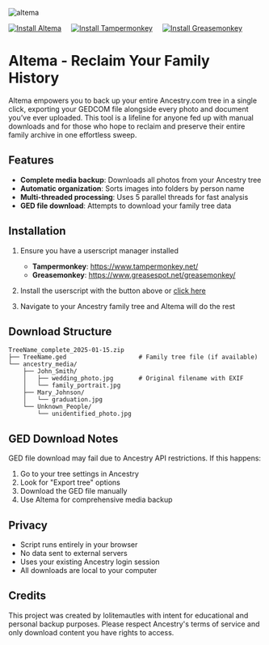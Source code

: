 ![altema](https://github.com/user-attachments/assets/1807d0b4-74de-4be5-a970-45f607ed1b71)

[![Install Altema](https://img.shields.io/badge/INSTALL-Altema-3DC296?style=for-the-badge&logo=github)](https://github.com/lolitemaultes/Altema/raw/refs/heads/main/altema.user.js)&nbsp;&nbsp;&nbsp;&nbsp;&nbsp;[![Install Tampermonkey](https://img.shields.io/badge/INSTALL-Tampermonkey-blue?style=for-the-badge&logo=tampermonkey)](https://www.tampermonkey.net/)&nbsp;&nbsp;&nbsp;&nbsp;&nbsp;[![Install Greasemonkey](https://img.shields.io/badge/INSTALL-Greasemonkey-orange?style=for-the-badge&logo=greasemonkey)](https://www.greasespot.net/greasemonkey/)

# Altema - Reclaim Your Family History

Altema empowers you to back up your entire Ancestry.com tree in a single click, exporting your GEDCOM file alongside every photo and document you’ve ever uploaded. This tool is a lifeline for anyone fed up with manual downloads and for those who hope to reclaim and preserve their entire family archive in one effortless sweep.

## Features

- **Complete media backup**: Downloads all photos from your Ancestry tree
- **Automatic organization**: Sorts images into folders by person name
- **Multi-threaded processing**: Uses 5 parallel threads for fast analysis
- **GED file download**: Attempts to download your family tree data

## Installation

1. Ensure you have a userscript manager installed
   - **Tampermonkey**: https://www.tampermonkey.net/
   - **Greasemonkey**: https://www.greasespot.net/greasemonkey/

2. Install the userscript with the button above or [click here](https://github.com/lolitemaultes/Altema/raw/refs/heads/main/altema.user.js)

3. Navigate to your Ancestry family tree and Altema will do the rest

## Download Structure

```
TreeName_complete_2025-01-15.zip
├── TreeName.ged                    # Family tree file (if available)
└── ancestry_media/
    ├── John_Smith/
    │   ├── wedding_photo.jpg       # Original filename with EXIF
    │   └── family_portrait.jpg
    ├── Mary_Johnson/
    │   └── graduation.jpg
    └── Unknown_People/
        └── unidentified_photo.jpg
```

## GED Download Notes

GED file download may fail due to Ancestry API restrictions. If this happens:
1. Go to your tree settings in Ancestry
2. Look for "Export tree" options
3. Download the GED file manually
4. Use Altema for comprehensive media backup

## Privacy

- Script runs entirely in your browser
- No data sent to external servers
- Uses your existing Ancestry login session
- All downloads are local to your computer

## Credits

This project was created by lolitemautles with intent for educational and personal backup purposes. Please respect Ancestry's terms of service and only download content you have rights to access.
